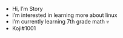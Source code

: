 -  Hi, I’m Story
-  I’m interested in learning more about linux
-  I’m currently learning 7th grade math :skull:
-  Koji#1001

<!---
Rack00n/Rack00n is a ✨ special ✨ repository because its `README.md` (this file) appears on your GitHub profile.
You can click the Preview link to take a look at your changes.
--->
